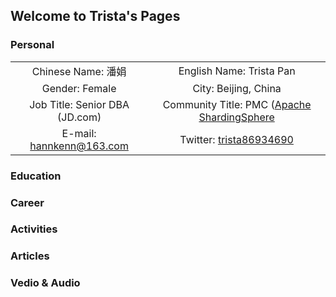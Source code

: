 ## Welcome to Trista's Pages

### Personal

|                                |                           |
| :-----------------------------: | :------------------------: |
| Chinese Name: 潘娟              | English Name: Trista Pan   |
| Gender: Female                 | City: Beijing, China       | 
| Job Title: Senior DBA (JD.com) | Community Title: PMC ([Apache ShardingSphere](https://github.com/apache/shardingsphere) |
| E-mail: <a href="mailto:hannkenn@163.com">hannkenn@163.com</a> | Twitter: [trista86934690](https://twitter.com/trista86934690) |

### Education

### Career

### Activities

### Articles

### Vedio & Audio
